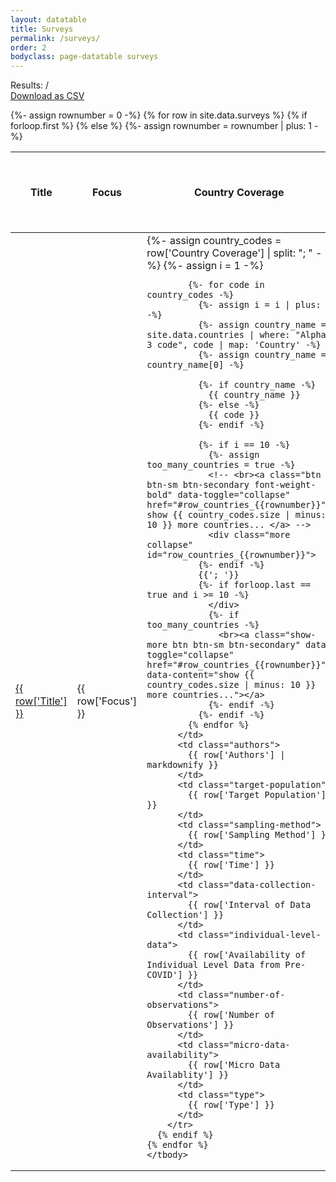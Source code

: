 ```yaml
---
layout: datatable
title: Surveys
permalink: /surveys/
order: 2
bodyclass: page-datatable surveys
---
```

<form class="filter-container mb-3">
  
  <div>
    <div class="filter-metadata font-weight-bold mt-2 d-flex justify-content-between">
      <div class="d-flex align-items-end">
        <span>Results: </span> <span data-content="DATASETS_FOUND"></span> / <span data-content="DATASETS_TOTAL"></span>
      </div>
      <span></span>
      <a href="https://github.com/lukaslehner/supertracker/blob/master/_data/surveys.csv" class="btn btn-primary">Download as CSV</a>
    </div>      
  </div>

</form>  


<div class="datatable-container">
  <table>
    {%- assign rownumber = 0 -%}
    {% for row in site.data.surveys %}
      {% if forloop.first %}
      <thead>
        <tr>
          <th class="title">Title</th>
          <th class="focus">Focus</th>
          <th class="country-coverage">Country Coverage</th>
          <th class="authors">Authors</th>
          <th class="target-population">Target Population</th>
          <th class="sampling-method">Sampling Method</th>
          <th class="time">Time</th>
          <th class="data-collection-interval">Interval of Data Collection</th>
          <th class="individual-level-data">Individual Level Data from Pre-COVID</th>
          <th class="number-of-observations">Number of Observations</th>
          <th class="micro-data-availability">Micro Data Availablity</th>
          <th class="type">Type</th>
        </tr>
      </thead>
      <tbody>
      {% else %}
        {%- assign rownumber = rownumber | plus: 1 -%}
        <tr>
          <td>
            <a href="{{ row['Link'] }}">
              {{ row['Title'] }}
            </a>
          </td>
          <td class="focus">
            {{ row['Focus'] }}
          </td>
          <td class="country-coverage">
            {%- assign country_codes = row['Country Coverage'] | split: "; " -%}
            {%- assign i = 1 -%}
            
            {%- for code in country_codes -%}
              {%- assign i = i | plus: 1 -%}
              {%- assign country_name = site.data.countries | where: "Alpha-3 code", code | map: 'Country' -%}
              {%- assign country_name = country_name[0] -%}

              {%- if country_name -%}
                {{ country_name }}
              {%- else -%}
                {{ code }}
              {%- endif -%}
              
              {%- if i == 10 -%}
                {%- assign too_many_countries = true -%}
                <!-- <br><a class="btn btn-sm btn-secondary font-weight-bold" data-toggle="collapse" href="#row_countries_{{rownumber}}"> show {{ country_codes.size | minus: 10 }} more countries... </a> -->
                <div class="more collapse" id="row_countries_{{rownumber}}">
              {%- endif -%}
              {{'; '}}
              {%- if forloop.last == true and i >= 10 -%}
                </div>
                {%- if too_many_countries -%}
                  <br><a class="show-more btn btn-sm btn-secondary" data-toggle="collapse" href="#row_countries_{{rownumber}}" data-content="show {{ country_codes.size | minus: 10 }} more countries..."></a>
                {%- endif -%}
              {%- endif -%}
            {% endfor %}
          </td>
          <td class="authors">
            {{ row['Authors'] | markdownify }}
          </td>
          <td class="target-population">
            {{ row['Target Population'] }}
          </td>
          <td class="sampling-method">
            {{ row['Sampling Method'] }}
          </td>
          <td class="time">
            {{ row['Time'] }}
          </td>
          <td class="data-collection-interval">
            {{ row['Interval of Data Collection'] }}
          </td>
          <td class="individual-level-data">
            {{ row['Availability of Individual Level Data from Pre-COVID'] }}
          </td>
          <td class="number-of-observations">
            {{ row['Number of Observations'] }}
          </td>
          <td class="micro-data-availability">
            {{ row['Micro Data Availablity'] }}
          </td>
          <td class="type">
            {{ row['Type'] }}
          </td>
        </tr>
      {% endif %}
    {% endfor %}
    </tbody>
  </table>
</div>